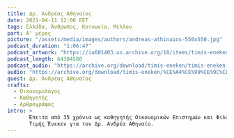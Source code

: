 ```yaml
---
title: Δρ. Ανδρέας Αθηναίος
date: 2021-04-11 12:00 EET
tags: Ελλάδα, Άνθρωπος, Κοινωνία, Μέλλον
part: Α' μέρος
picture: "/assets/media/images/authors/andreas-athinaios-550x550.jpg"
podcast_duration: "1:06:47"
podcast_artwork: "https://ia601403.us.archive.org/18/items/timis-eneken/andreas-athinaios-podcast.png"
podcast_length: 64304580
podcast_audio: "https://archive.org/download/timis-eneken/timis-eneken-10-10-2020-andreas-athinaios-a-meros.mp3"
audio: "https://archive.org/download/timis-eneken/%CE%A4%CE%99%CE%9C%CE%97%CE%A3%20%CE%95%CE%9D%CE%95%CE%9A%CE%95%CE%9D%2010-10-2020%20%CE%91%CE%9D%CE%94%CE%A1%CE%95%CE%91%CE%A3%20%CE%91%CE%98%CE%97%CE%9D%CE%91%CE%99%CE%9F%CE%A3%20%CE%91%27%20%CE%9C%CE%95%CE%A1%CE%9F%CE%A3%20%28%CE%91%CE%A6%CE%99%CE%95%CE%A1%CE%A9%CE%9C%CE%91%20-%CE%91%CE%A1%CE%A7%CE%95%CE%99%CE%9F%29.mp3"
guest: Δρ. Ανδρέας Αθηναίος
crafts:
  - Οικονομολόγος
  - Καθηγητής
  - Αρθρογράφος
intro: >
       Έπειτα από 35 χρόνια ως καθηγητής Οικονομικών Επιστημών και Φιλοσοφίας σε Πανεπιστήμια της Αμερικής, επιστρέφει στην Ιθάκη του, την Ελλάδα, συγκρίνει τις δύο κοινωνίες και μοιράζεται με τους ακροατές του Τρίτου Προγράμματος τους θησαυρούς μιας συναρπαστικής ζωής, σε τρεις αφιερωματικές εκπομπές που θα μεταδοθούν σε τρία μέρη. O Δρ Ανδρέας Αθηναίος, γεμάτος από το εξαιρετικό περιεχόμενο πολλών αταβιστικών στρώσεων και πλούτο γνώσεων ανυπέρβλητο, διακόνησε την ελληνική σκέψη μέσα από την επιστήμη του: τη Φιλοσοφία της Οικονομίας.
       Τιμής Ένεκεν για τον Δρ. Ανδρέα Αθηναίο.
---
```


